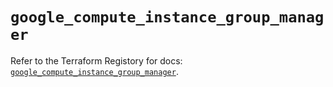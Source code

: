# `google_compute_instance_group_manager`

Refer to the Terraform Registory for docs: [`google_compute_instance_group_manager`](https://www.terraform.io/docs/providers/google/r/compute_instance_group_manager).
